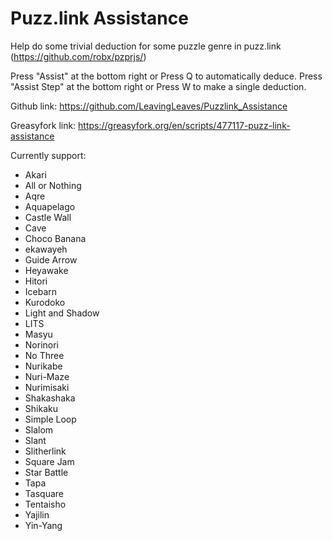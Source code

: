 # Puzz.link Assistance
Help do some trivial deduction for some puzzle genre in puzz.link (https://github.com/robx/pzprjs/)

Press "Assist" at the bottom right or Press Q to automatically deduce.
Press "Assist Step" at the bottom right or Press W to make a single deduction.

Github link:
https://github.com/LeavingLeaves/Puzzlink_Assistance

Greasyfork link:
https://greasyfork.org/en/scripts/477117-puzz-link-assistance

Currently support:
* Akari
* All or Nothing
* Aqre
* Aquapelago
* Castle Wall
* Cave
* Choco Banana
* ekawayeh
* Guide Arrow
* Heyawake
* Hitori
* Icebarn
* Kurodoko
* Light and Shadow
* LITS
* Masyu
* Norinori
* No Three
* Nurikabe
* Nuri-Maze
* Nurimisaki
* Shakashaka
* Shikaku
* Simple Loop
* Slalom
* Slant
* Slitherlink
* Square Jam
* Star Battle
* Tapa
* Tasquare
* Tentaisho
* Yajilin
* Yin-Yang